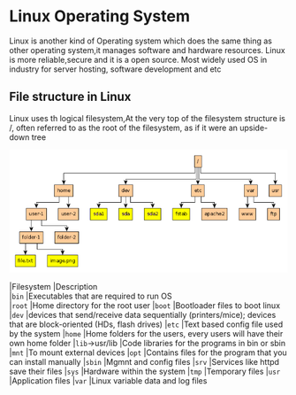 # Linux Operating System
Linux is another kind of Operating system which does the same thing as other operating system,it manages software and hardware resources. Linux is more reliable,secure and it is a open source. Most widely used OS in industry for server hosting, software development and etc

## File structure in Linux
Linux uses th logical filesystem,At the very top of the filesystem structure is /, often referred to as the root of the filesystem, as if it were an upside-down tree

![Linux Filesystem](linux-fs.png)

|Filesystem                 |Description                                        
|`bin`                      |Executables that are required to run OS                
|`root`                     |Home directory for the root user
|`boot`                     |Bootloader files to boot linux
|`dev`                      |devices that send/receive data sequentially (printers/mice); devices that are block-oriented (HDs, flash drives)
|`etc`                      |Text based config file used by the system
|`home`                     |Home folders for the users, every users will have their own home folder
|`lib`->usr/lib             |Code libraries for the programs in bin or sbin
|`mnt`                      |To mount external devices
|`opt`                      |Contains files for the program that you can install manually
|`sbin`                     |Mgmnt and config files
|`srv`                      |Services like httpd save their files 
|`sys`                      |Hardware within the system
|`tmp`                      |Temporary files 
|`usr`                      |Application files
|`var`                      |Linux variable data and log files

    
